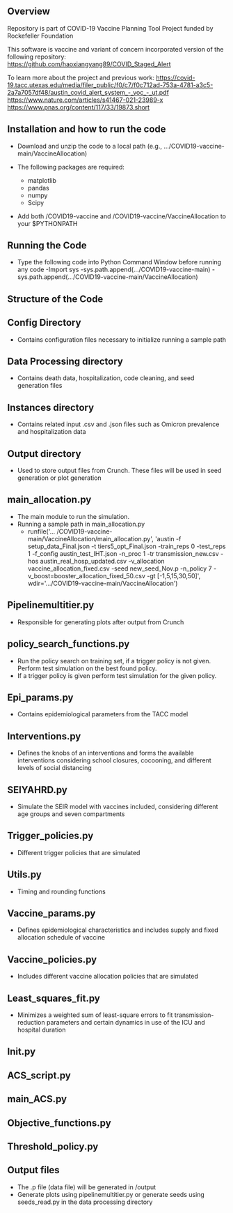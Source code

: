 ## Overview
Repository is part of COVID-19 Vaccine Planning Tool Project funded by Rockefeller Foundation

This software is vaccine and variant of concern incorporated version of the following repository: https://github.com/haoxiangyang89/COVID_Staged_Alert

To learn more about the project and previous work:
https://covid-19.tacc.utexas.edu/media/filer_public/f0/c7/f0c712ad-753a-4781-a3c5-2a7a7057df48/austin_covid_alert_system_-_voc_-_ut.pdf
https://www.nature.com/articles/s41467-021-23989-x
https://www.pnas.org/content/117/33/19873.short

## Installation and how to run the code

- Download and unzip the code to a local path (e.g., .../COVID19-vaccine-main/VaccineAllocation)

- The following packages are required:
  - matplotlib
  - pandas
  - numpy
  - Scipy

- Add both /COVID19-vaccine and /COVID19-vaccine/VaccineAllocation to your $PYTHONPATH

## Running the Code
- Type the following code into Python Command Window before running any code 
  -Import sys 
  -sys.path.append(.../COVID19-vaccine-main)
  -sys.path.append(.../COVID19-vaccine-main/VaccineAllocation)

## Structure of the Code

## Config Directory 
- Contains configuration files necessary to initialize running a sample path

## Data Processing directory 
- Contains death data, hospitalization, code cleaning, and seed generation files 

## Instances directory
- Contains related input .csv and .json files such as Omicron prevalence and hospitalization data 

## Output directory
- Used to store output files from Crunch. These files will be used in seed generation or plot generation

## main_allocation.py
- The main module to run the simulation.
- Running a sample path in main_allocation.py
  -  runfile('... /COVID19-vaccine-main/VaccineAllocation/main_allocation.py', 'austin -f setup_data_Final.json -t tiers5_opt_Final.json -train_reps 0 -test_reps 1 -f_config austin_test_IHT.json -n_proc 1 -tr transmission_new.csv -hos austin_real_hosp_updated.csv  -v_allocation vaccine_allocation_fixed.csv  -seed new_seed_Nov.p -n_policy 7  -v_boost=booster_allocation_fixed_50.csv -gt [-1,5,15,30,50]', wdir='.../COVID19-vaccine-main/VaccineAllocation')


## Pipelinemultitier.py
- Responsible for generating plots after output from Crunch

## policy_search_functions.py

- Run the policy search on training set, if a trigger policy is not given. 
Perform test simulation on the best found policy.
- If a trigger policy is given perform test simulation for the given policy.

## Epi_params.py
- Contains epidemiological parameters from the TACC model

## Interventions.py
- Defines the knobs of an interventions and forms the available interventions considering school closures, cocooning, and different levels of social distancing

## SEIYAHRD.py
- Simulate the SEIR model with vaccines included, considering different age groups and seven compartments

## Trigger_policies.py
- Different trigger policies that are simulated

## Utils.py
- Timing and rounding functions

## Vaccine_params.py
- Defines epidemiological characteristics and includes supply and fixed allocation schedule of vaccine 

## Vaccine_policies.py
- Includes different vaccine allocation policies that are simulated 

## Least_squares_fit.py
-  Minimizes a weighted sum of least-square errors to fit transmission-reduction parameters and certain dynamics in use of the ICU and hospital duration

## Init.py

## ACS_script.py

## main_ACS.py

## Objective_functions.py

## Threshold_policy.py

## Output files
- The .p file (data file) will be generated in /output 
- Generate plots using pipelinemultitier.py or generate seeds using seeds_read.py in the data processing directory

